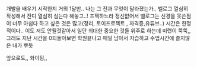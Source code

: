 <p>개발을 배우기 시작한지 거의 1달반..
나는 그 전과 무엇이 달라졌는가..
벨로그 열심히 작성해서 잔디 열심히 심는다 해놓고..!
 프젝하느라 정신없어서 벨로그는 신경을 못쓴점이 너무 아쉽다
 하고 싶은 것은 많고(정리, 토이프로젝트 , 자격증,유튜브..)
 시간은 한정적이다..
 이도 저도 안될것같아서 일단 최대한 중요한 것들 위주로 하는데
 미련이 뚝뚝,,
 그래도 지난 시간을 0되돌아보면 학원끝나고 매일 남아서 자습하고
 수업시간에 졸지않은 내가 뿌듯</p>
<p> 앞으로도,, 화이팅,,</p>